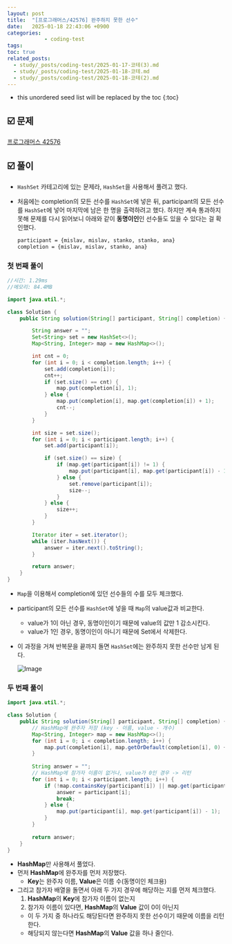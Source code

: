 ```yaml
---
layout: post
title:  "[프로그래머스/42576] 완주하지 못한 선수"
date:   2025-01-18 22:43:06 +0900
categories: 
            - coding-test
tags:        
toc: true
related_posts:
  - study/_posts/coding-test/2025-01-17-코테(3).md
  - study/_posts/coding-test/2025-01-18-코테.md
  - study/_posts/coding-test/2025-01-18-코테(2).md
---
```

* this unordered seed list will be replaced by the toc
{:toc}

## ☑️ 문제

[프로그래머스 42576](https://school.programmers.co.kr/learn/courses/30/lessons/42576)

## ☑️ 풀이

- `HashSet` 카테고리에 있는 문제라, `HashSet`을 사용해서 풀려고 했다.
- 처음에는 completion의 모든 선수를 `HashSet`에 넣은 뒤, participant의 모든 선수를 `HashSet`에 넣어 마지막에 남은 한 명을 출력하려고 했다. 하지만 계속 통과하지 못해 문제를 다시 읽어보니 아래와 같이 **동명이인**인 선수들도 있을 수 있다는 걸 확인했다.
    
    ```bash
    participant = {mislav, mislav, stanko, stanko, ana}
    completion = {mislav, mislav, stanko, ana}
    ```
    

### 첫 번째 풀이

```java
//시간: 1.29ms
//메모리: 84.4MB

import java.util.*;

class Solution {
    public String solution(String[] participant, String[] completion) {

        String answer = "";
        Set<String> set = new HashSet<>();
        Map<String, Integer> map = new HashMap<>();

        int cnt = 0;
        for (int i = 0; i < completion.length; i++) {
            set.add(completion[i]);
            cnt++;
            if (set.size() == cnt) {
                map.put(completion[i], 1);
            } else {
                map.put(completion[i], map.get(completion[i]) + 1);
                cnt--;
            }
        }

        int size = set.size();
        for (int i = 0; i < participant.length; i++) {
            set.add(participant[i]);

            if (set.size() == size) {
                if (map.get(participant[i]) != 1) {
                    map.put(participant[i], map.get(participant[i]) - 1);
                } else {
                    set.remove(participant[i]);
                    size--;
                }
            } else {
                size++;
            }
        }

        Iterator iter = set.iterator();
        while (iter.hasNext()) {
            answer = iter.next().toString();
        }

        return answer;
    }
}
```

- `Map`을 이용해서 completion에 있던 선수들의 수를 모두 체크했다.
- participant의 모든 선수를 `HashSet`에 넣을 때 `Map`의 value값과 비교한다.
    - value가 1이 아닌 경우, 동명이인이기 때문에 value의 값만 1 감소시킨다.
    - value가 1인 경우, 동명이인이 아니기 때문에 Set에서 삭제한다.
- 이 과정을 거쳐 반복문을 끝까지 돌면 `HashSet`에는 완주하지 못한 선수만 남게 된다.

    ![Image](https://github.com/user-attachments/assets/d45e3ba0-f86d-4b29-bd7b-94b9bab730ef)

### 두 번째 풀이

```java
import java.util.*;

class Solution {
    public String solution(String[] participant, String[] completion) {
        // HashMap에 완주자 저장 (key - 이름, value - 개수)        
        Map<String, Integer> map = new HashMap<>();
        for (int i = 0; i < completion.length; i++) {
            map.put(completion[i], map.getOrDefault(completion[i], 0) + 1);
        }
        
        String answer = "";
        // HashMap에 참가자 이름이 없거나, value가 0인 경우 -> 리턴
        for (int i = 0; i < participant.length; i++) {
            if (!map.containsKey(participant[i]) || map.get(participant[i]) == 0) {
                answer = participant[i];
                break;
            } else {
                map.put(participant[i], map.get(participant[i]) - 1);
            }
        }
        
        return answer;
    }
}
```

- **HashMap**만 사용해서 풀었다.
- 먼저 **HashMap**에 완주자를 먼저 저장했다.
    - **Key**는 완주자 이름, **Value**은 이름 수(동명이인 체크용)
- 그리고 참가자 배열을 돌면서 아래 두 가지 경우에 해당하는 지를 먼저 체크했다.
    1. **HashMap**의 **Key**에 참가자 이름이 없는지
    2. 참가자 이름이 있다면, **HashMap**의 **Value** 값이 0이 아닌지
    - 이 두 가지 중 하나라도 해당된다면 완주하지 못한 선수이기 때문에 이름을 리턴한다.
    - 해당되지 않는다면 **HashMap**의 **Value** 값을 하나 줄인다.